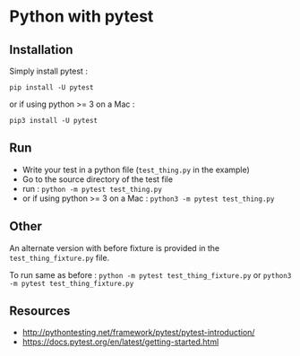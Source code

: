 # Python with pytest


## Installation
Simply install pytest :
```
pip install -U pytest
```
or if using python >= 3 on a Mac :
```
pip3 install -U pytest
```

## Run
 - Write your test in a python file (```test_thing.py``` in the example)
 - Go to the source directory of the test file
 - run : ```python -m pytest test_thing.py```
 - or if using python >= 3 on a Mac : ```python3 -m pytest test_thing.py```

## Other
An alternate version with before fixture is provided in the ```test_thing_fixture.py``` file.

To run same as before :
```python -m pytest test_thing_fixture.py``` or ```python3 -m pytest test_thing_fixture.py```

## Resources

 - <http://pythontesting.net/framework/pytest/pytest-introduction/>
 - <https://docs.pytest.org/en/latest/getting-started.html>
